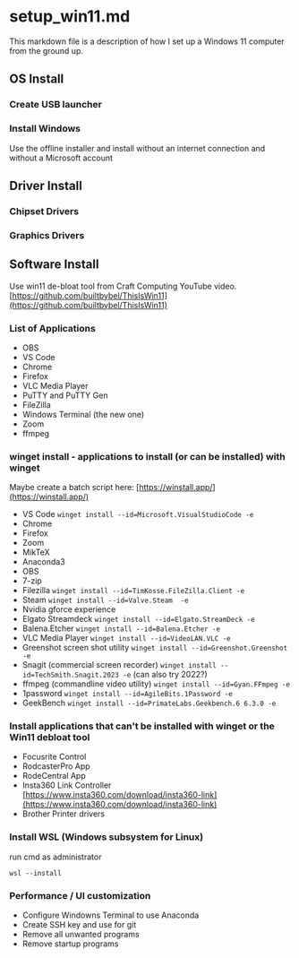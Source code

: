 # setup_win11.md

This markdown file is a description of how I set up a Windows 11 computer from the ground up.

## OS Install

### Create USB launcher

### Install Windows

Use the offline installer and install without an internet connection and without a Microsoft account

## Driver Install

### Chipset Drivers

### Graphics Drivers

## Software Install

Use win11 de-bloat tool from Craft Computing YouTube video. [https://github.com/builtbybel/ThisIsWin11](https://github.com/builtbybel/ThisIsWin11)

### List of Applications

 * OBS
 * VS Code
 * Chrome
 * Firefox
 * VLC Media Player
 * PuTTY and PuTTY Gen
 * FileZilla
 * Windows Terminal (the new one)
 * Zoom
 * ffmpeg

### winget install - applications to install (or can be installed) with winget

Maybe create a batch script here: [https://winstall.app/](https://winstall.app/)

 * VS Code ```winget install --id=Microsoft.VisualStudioCode -e```
 * Chrome
 * Firefox
 * Zoom
 * MikTeX
 * Anaconda3
 * OBS
 * 7-zip 
 * Filezilla ```winget install --id=TimKosse.FileZilla.Client -e```
 * Steam ```winget install --id=Valve.Steam  -e```
 * Nvidia gforce experience
 * Elgato Streamdeck ```winget install --id=Elgato.StreamDeck -e```
 * Balena.Etcher ```winget install --id=Balena.Etcher -e```
 * VLC Media Player ```winget install --id=VideoLAN.VLC -e```
 * Greenshot screen shot utility ```winget install --id=Greenshot.Greenshot -e```
 * Snagit (commercial screen recorder) ```winget install --id=TechSmith.Snagit.2023 -e``` (can also try 2022?)
 * ffmpeg (commandline video utility) ```winget install --id=Gyan.FFmpeg -e```
 * 1password ```winget install --id=AgileBits.1Password -e```
 * GeekBench ```winget install --id=PrimateLabs.Geekbench.6 6.3.0 -e```

### Install applications that can't be installed with winget or the Win11 debloat tool

 * Focusrite Control
 * RodcasterPro App
 * RodeCentral App
 * Insta360 Link Controller [https://www.insta360.com/download/insta360-link](https://www.insta360.com/download/insta360-link)
 * Brother Printer drivers

### Install WSL (Windows subsystem for Linux)

run cmd as administrator

```wsl --install```

### Performance / UI customization

 * Configure Windowns Terminal to use Anaconda
 * Create SSH key and use for git
 * Remove all unwanted programs
 * Remove startup programs 
